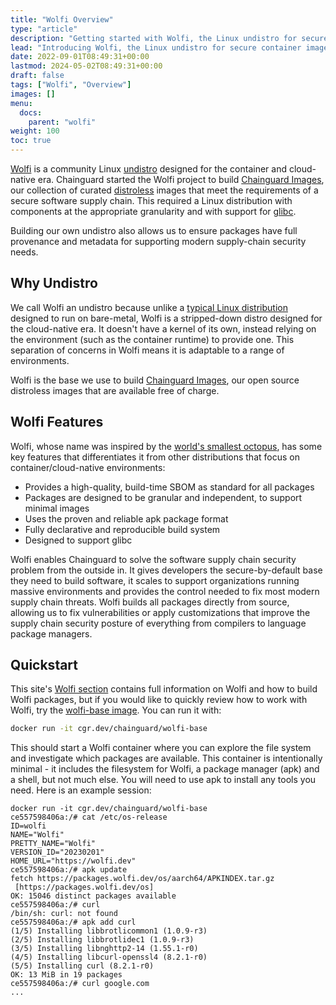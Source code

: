 ```yaml
---
title: "Wolfi Overview"
type: "article"
description: "Getting started with Wolfi, the Linux undistro for secure container images"
lead: "Introducing Wolfi, the Linux undistro for secure container images"
date: 2022-09-01T08:49:31+00:00
lastmod: 2024-05-02T08:49:31+00:00
draft: false
tags: ["Wolfi", "Overview"]
images: []
menu:
  docs:
    parent: "wolfi"
weight: 100
toc: true
---
```


[Wolfi](https://github.com/wolfi-dev) is a community Linux [undistro](#why-undistro) designed for the container and cloud-native era. Chainguard started the Wolfi project to build [Chainguard Images](/chainguard/chainguard-images/overview), our collection of curated [distroless](/chainguard/chainguard-images/getting-started-distroless/) images that meet the requirements of a secure software supply chain. This required a Linux distribution with components at the appropriate granularity and with support for [glibc](https://www.gnu.org/software/libc/).

Building our own undistro also allows us to ensure packages have full provenance and metadata for supporting modern supply-chain security needs.

## Why Undistro

We call Wolfi an undistro because unlike a [typical Linux distribution](https://en.wikipedia.org/wiki/Linux_distribution) designed to run on bare-metal, Wolfi is a stripped-down distro designed for the cloud-native era. It doesn't have a kernel of its own, instead relying on the environment (such as the container runtime) to provide one. This separation of concerns in Wolfi means it is adaptable to a range of environments.

Wolfi is the base we use to build [Chainguard Images](/chainguard/chainguard-images/overview), our open source distroless images that are available free of charge.

## Wolfi Features

Wolfi, whose name was inspired by the [world's smallest octopus](https://en.wikipedia.org/wiki/Octopus_wolfi), has some key features that differentiates it from other distributions that focus on container/cloud-native environments:

- Provides a high-quality, build-time SBOM as standard for all packages
- Packages are designed to be granular and independent, to support minimal images
- Uses the proven and reliable apk package format
- Fully declarative and reproducible build system
- Designed to support glibc

Wolfi enables Chainguard to solve the software supply chain security problem from the outside in. It gives developers the secure-by-default base they need to build software, it scales to support organizations running massive environments and provides the control needed to fix most modern supply chain threats. Wolfi builds all packages directly from source, allowing us to fix vulnerabilities or apply customizations that improve the supply chain security posture of everything from compilers to language package managers.

## Quickstart

This site's [Wolfi section](/open-source/wolfi/) contains full information on Wolfi and how to build Wolfi packages, but if you
would like to quickly review how to work with Wolfi, try the [wolfi-base
image](https://images.chainguard.dev/directory/image/wolfi-base/overview). You can run it with:

```sh
docker run -it cgr.dev/chainguard/wolfi-base
```

This should start a Wolfi container where you can explore the file system and investigate which
packages are available. This container is intentionally minimal - it includes the filesystem for
Wolfi, a package manager (apk) and a shell, but not much else. You will need to use apk to install
any tools you need. Here is an example session:

```
docker run -it cgr.dev/chainguard/wolfi-base
ce557598406a:/# cat /etc/os-release
ID=wolfi
NAME="Wolfi"
PRETTY_NAME="Wolfi"
VERSION_ID="20230201"
HOME_URL="https://wolfi.dev"
ce557598406a:/# apk update
fetch https://packages.wolfi.dev/os/aarch64/APKINDEX.tar.gz
 [https://packages.wolfi.dev/os]
OK: 15046 distinct packages available
ce557598406a:/# curl
/bin/sh: curl: not found
ce557598406a:/# apk add curl
(1/5) Installing libbrotlicommon1 (1.0.9-r3)
(2/5) Installing libbrotlidec1 (1.0.9-r3)
(3/5) Installing libnghttp2-14 (1.55.1-r0)
(4/5) Installing libcurl-openssl4 (8.2.1-r0)
(5/5) Installing curl (8.2.1-r0)
OK: 13 MiB in 19 packages
ce557598406a:/# curl google.com
...
```
